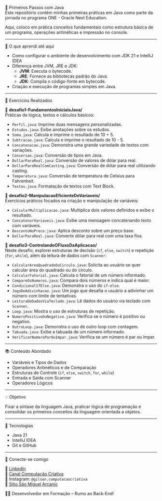 🚀 Primeiros Passos com Java  
Este repositório contém minhas primeiras práticas em Java como parte da jornada no programa ONE - Oracle Next Education.

Aqui, coloco em prática conceitos fundamentais como estrutura básica de um programa, operações aritméticas e impressão no console.

---

📘 O que aprendi até aqui

- Como configurar o ambiente de desenvolvimento com JDK 21 e IntelliJ IDEA  
- Diferença entre JVM, JRE e JDK:  
  - **JVM**: Executa o bytecode.  
  - **JRE**: Fornece as bibliotecas padrão do Java.  
  - **JDK**: Compila o código-fonte em bytecode.  
- Criação e execução de programas simples em Java.

---

🧪 Exercícios Realizados

📂 **desafio1-FundamentosIniciaisJava/**  
Práticas de lógica, textos e cálculos básicos:

- `Perfil.java`: Imprime duas mensagens personalizadas.  
- `Estudos.java`: Exibe anotações sobre os estudos.  
- `Soma.java`: Calcula e imprime o resultado de 10 + 5.  
- `Subtracao.java`: Calcula e imprime o resultado de 10 - 5.  
- `Concatenacao.java`: Demonstra uma grande variedade de textos com variações.  
- `Conversao.java`: Conversão de tipos em Java.  
- `DollarParaReal.java`: Conversão de valores de dólar para real.  
- `DollarParaRealComCasting.java`: Conversão de dólar para real utilizando casting.  
- `Temperatura.java`: Conversão de temperatura de Celsius para Fahrenheit.  
- `Textos.java`: Formatação de textos com Text Block.

📂 **desafio2-ManipulacaoEficienteDeVariaveis/**  
Exercícios práticos focados na criação e manipulação de variáveis:

- `CalcularMultiplicacao.java`: Multiplica dois valores definidos e exibe o resultado.  
- `ConcatenarVariaveis.java`: Exibe uma mensagem concatenando texto com variáveis.  
- `DescontoNoPreco.java`: Aplica desconto sobre um preço base.  
- `DallarParaReal.java`: Converte dólar para real com uma taxa fixa.

📂 **desafio3-ControlandoOFluxoDaAplicacao/**  
Neste desafio, explorei estruturas de decisão (`if`, `else`, `switch`) e repetição (`for`, `while`), além da leitura de dados com `Scanner`:

- `CalcularAreaQuadradoOuCirculo.java`: Solicita ao usuário se quer calcular área do quadrado ou do círculo.  
- `CalcularFatorial.java`: Calcula o fatorial de um número informado.  
- `CompareOsNumeros.java`: Compara dois números e indica qual é maior.  
- `CondicionalIfElse.java`: Demonstra o uso do `if-else`.  
- `JogoDeAdivinhacao.java`: Um jogo que desafia o usuário a adivinhar um número com limite de tentativas.  
- `LeituraDeDadosViaTeclado.java`: Lê dados do usuário via teclado com `Scanner`.  
- `Loop.java`: Mostra o uso de estruturas de repetição.  
- `NumeroPositivoOuNegativo.java`: Verifica se o número é positivo ou negativo.  
- `OutroLoop.java`: Demonstra o uso de outro loop com contagem.  
- `Tabuada.java`: Exibe a tabuada de um número informado.  
- `VerificarNumeroParOuImpar.java`: Verifica se um número é par ou ímpar.

---

📚 Conteúdo Abordado

- Variáveis e Tipos de Dados  
- Operadores Aritméticos e de Comparação  
- Estruturas de Controle (`if`, `else`, `switch`, `for`, `while`)  
- Entrada e Saída com Scanner  
- Operadores Lógicos

---

💡 Objetivo

Fixar a sintaxe da linguagem Java, praticar lógica de programação e consolidar os primeiros conceitos da linguagem orientada a objetos.

---

🚀 Tecnologias

- Java 21  
- IntelliJ IDEA  
- Git e GitHub

---

🔗 Conecte-se comigo

📌 [LinkedIn](https://www.linkedin.com/in/seu-link)  
📌 [Canal Computação Criativa](https://www.youtube.com/@computacaocriativa)  
📌 Instagram: `@gilson.computacaocriativa`  
📌 [Sítio São Miguel Arcanjo](https://site-oracao-sao-miguel.vercel.app/)

🧑‍💻 Desenvolvedor em Formação – Rumo ao Back-End!